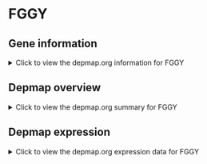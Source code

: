 <h1>FGGY</h1>

<h2>Gene information</h2>
<details>
  <summary>Click to view the depmap.org information for FGGY</summary>
  <iframe src="https://depmap.org/portal/gene/FGGY?tab=about" style="border:none;width:100%;height:800px"></iframe>
</details>

<h2>Depmap overview</h2>
<details>
  <summary>Click to view the depmap.org summary for FGGY</summary>
  <iframe src="https://depmap.org/portal/gene/FGGY?tab=overview" style="border:none;width:100%;height:800px"></iframe>
</details>

<h2>Depmap expression</h2>
<details>
  <summary>Click to view the depmap.org expression data for FGGY</summary>
  <iframe src="https://depmap.org/portal/gene/FGGY?tab=characterization" style="border:none;width:100%;height:800px"></iframe>
</details>


<!--
<h2>Reactome Pathway diagram</h2>
PNAME
-->


